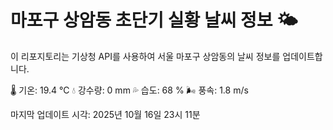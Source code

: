 
# 마포구 상암동 초단기 실황 날씨 정보 🌤️

이 리포지토리는 기상청 API를 사용하여 서울 마포구 상암동의 날씨 정보를 업데이트합니다. 

🌡️ 기온: 19.4 ℃
💧 강수량: 0 mm
💦 습도: 68 %
🌬️ 풍속: 1.8 m/s

마지막 업데이트 시각: 2025년 10월 16일 23시 11분    
